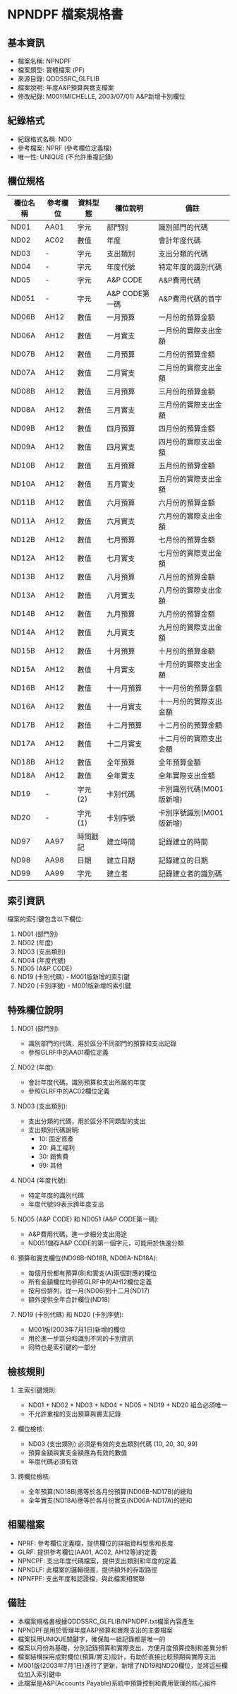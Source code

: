 # NPNDPF 檔案規格書

## 基本資訊
- 檔案名稱: NPNDPF
- 檔案類型: 實體檔案 (PF)
- 來源目錄: QDDSSRC_GLFLIB
- 檔案說明: 年度A&P預算與實支檔案
- 修改紀錄: M001(MICHELLE, 2003/07/01) A&P新增卡別欄位

## 紀錄格式
- 紀錄格式名稱: ND0
- 參考檔案: NPRF (參考欄位定義檔)
- 唯一性: UNIQUE (不允許重複記錄)

## 欄位規格
| 欄位名稱 | 參考欄位 | 資料型態 | 欄位說明 | 備註 |
|---------|---------|---------|---------|------|
| ND01 | AA01 | 字元 | 部門別 | 識別部門的代碼 |
| ND02 | AC02 | 數值 | 年度 | 會計年度代碼 |
| ND03 | - | 字元 | 支出類別 | 支出分類的代碼 |
| ND04 | - | 字元 | 年度代號 | 特定年度的識別代碼 |
| ND05 | - | 字元 | A&P CODE | A&P費用代碼 |
| ND051 | - | 字元 | A&P CODE第一碼 | A&P費用代碼的首字 |
| ND06B | AH12 | 數值 | 一月預算 | 一月份的預算金額 |
| ND06A | AH12 | 數值 | 一月實支 | 一月份的實際支出金額 |
| ND07B | AH12 | 數值 | 二月預算 | 二月份的預算金額 |
| ND07A | AH12 | 數值 | 二月實支 | 二月份的實際支出金額 |
| ND08B | AH12 | 數值 | 三月預算 | 三月份的預算金額 |
| ND08A | AH12 | 數值 | 三月實支 | 三月份的實際支出金額 |
| ND09B | AH12 | 數值 | 四月預算 | 四月份的預算金額 |
| ND09A | AH12 | 數值 | 四月實支 | 四月份的實際支出金額 |
| ND10B | AH12 | 數值 | 五月預算 | 五月份的預算金額 |
| ND10A | AH12 | 數值 | 五月實支 | 五月份的實際支出金額 |
| ND11B | AH12 | 數值 | 六月預算 | 六月份的預算金額 |
| ND11A | AH12 | 數值 | 六月實支 | 六月份的實際支出金額 |
| ND12B | AH12 | 數值 | 七月預算 | 七月份的預算金額 |
| ND12A | AH12 | 數值 | 七月實支 | 七月份的實際支出金額 |
| ND13B | AH12 | 數值 | 八月預算 | 八月份的預算金額 |
| ND13A | AH12 | 數值 | 八月實支 | 八月份的實際支出金額 |
| ND14B | AH12 | 數值 | 九月預算 | 九月份的預算金額 |
| ND14A | AH12 | 數值 | 九月實支 | 九月份的實際支出金額 |
| ND15B | AH12 | 數值 | 十月預算 | 十月份的預算金額 |
| ND15A | AH12 | 數值 | 十月實支 | 十月份的實際支出金額 |
| ND16B | AH12 | 數值 | 十一月預算 | 十一月份的預算金額 |
| ND16A | AH12 | 數值 | 十一月實支 | 十一月份的實際支出金額 |
| ND17B | AH12 | 數值 | 十二月預算 | 十二月份的預算金額 |
| ND17A | AH12 | 數值 | 十二月實支 | 十二月份的實際支出金額 |
| ND18B | AH12 | 數值 | 全年預算 | 全年預算金額 |
| ND18A | AH12 | 數值 | 全年實支 | 全年實際支出金額 |
| ND19 | - | 字元(2) | 卡別代碼 | 卡別識別代碼(M001版新增) |
| ND20 | - | 字元(1) | 卡別序號 | 卡別序號識別(M001版新增) |
| ND97 | AA97 | 時間戳記 | 建立時間 | 記錄建立的時間 |
| ND98 | AA98 | 日期 | 建立日期 | 記錄建立的日期 |
| ND99 | AA99 | 字元 | 建立者 | 記錄建立者的識別碼 |

## 索引資訊
檔案的索引鍵包含以下欄位:
1. ND01 (部門別)
2. ND02 (年度)
3. ND03 (支出類別)
4. ND04 (年度代號)
5. ND05 (A&P CODE)
6. ND19 (卡別代碼) - M001版新增的索引鍵
7. ND20 (卡別序號) - M001版新增的索引鍵

## 特殊欄位說明
1. ND01 (部門別): 
   - 識別部門的代碼，用於區分不同部門的預算和支出記錄
   - 參照GLRF中的AA01欄位定義

2. ND02 (年度):
   - 會計年度代碼，識別預算和支出所屬的年度
   - 參照GLRF中的AC02欄位定義

3. ND03 (支出類別):
   - 支出分類的代碼，用於區分不同類型的支出
   - 支出類別代碼說明:
     - 10: 固定資產
     - 20: 員工福利
     - 30: 銷售費
     - 99: 其他

4. ND04 (年度代號):
   - 特定年度的識別代碼
   - 年度代號99表示跨年度支出

5. ND05 (A&P CODE) 和 ND051 (A&P CODE第一碼):
   - A&P費用代碼，進一步細分支出用途
   - ND051儲存A&P CODE的第一個字元，可能用於快速分類

6. 預算和實支欄位(ND06B-ND18B, ND06A-ND18A):
   - 每個月份都有預算(B)和實支(A)兩個對應的欄位
   - 所有金額欄位均參照GLRF中的AH12欄位定義
   - 按月份排列，從一月(ND06)到十二月(ND17)
   - 額外提供全年合計欄位(ND18)

7. ND19 (卡別代碼) 和 ND20 (卡別序號):
   - M001版(2003年7月1日)新增的欄位
   - 用於進一步區分和識別不同的卡別資訊
   - 同時也是索引鍵的一部分

## 檢核規則
1. 主索引鍵規則:
   - ND01 + ND02 + ND03 + ND04 + ND05 + ND19 + ND20 組合必須唯一
   - 不允許重複的支出預算與實支記錄

2. 欄位檢核:
   - ND03 (支出類別) 必須是有效的支出類別代碼 (10, 20, 30, 99)
   - 預算金額與實支金額應為有效的數值
   - 年度代碼必須有效

3. 跨欄位檢核:
   - 全年預算(ND18B)應等於各月份預算(ND06B-ND17B)的總和
   - 全年實支(ND18A)應等於各月份實支(ND06A-ND17A)的總和

## 相關檔案
- NPRF: 參考欄位定義檔，提供欄位的詳細資料型態和長度
- GLRF: 提供參考欄位(AA01, AC02, AH12等)的定義
- NPNCPF: 支出年度代碼檔案，提供支出類別和年度的定義
- NPNDLF: 此檔案的邏輯視圖，提供額外的存取路徑
- NPNFPF: 支出年度和認證檔，與此檔案相關聯

## 備註
- 本檔案規格書根據QDDSSRC_GLFLIB/NPNDPF.txt檔案內容產生
- NPNDPF是用於管理年度A&P預算和實際支出的主要檔案
- 檔案採用UNIQUE關鍵字，確保每一組記錄都是唯一的
- 檔案以月份為基礎，分別記錄預算和實際支出，方便月度預算控制和差異分析
- 檔案結構採用成對欄位(預算/實支)設計，有助於直接比較預期與實際支出
- M001版(2003年7月1日)進行了更新，新增了ND19和ND20欄位，並將這些欄位加入索引鍵中
- 此檔案是A&P(Accounts Payable)系統中預算控制和費用管理的核心組件 